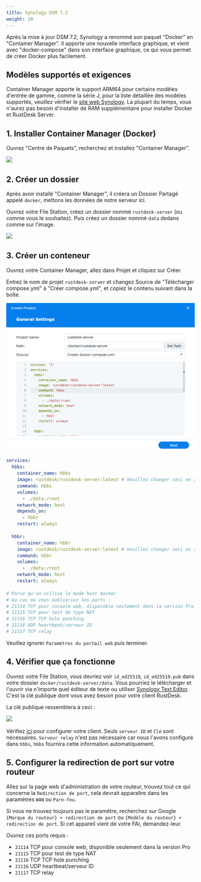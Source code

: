 ```yaml
---
title: Synology DSM 7.2
weight: 20
---
```

<!-- For translators: When translating elements like "buttons", don't just translate, please refer actual naming in their interface. -->
Après la mise à jour DSM 7.2, Synology a renommé son paquet "Docker" en "Container Manager". Il apporte une nouvelle interface graphique, et vient avec "docker-compose" dans son interface graphique, ce qui vous permet de créer Docker plus facilement.

## Modèles supportés et exigences

Container Manager apporte le support ARM64 pour certains modèles d'entrée de gamme, comme la série J, pour la liste détaillée des modèles supportés, veuillez vérifier le [site web Synology](https://www.synology.com/en-us/dsm/packages/ContainerManager).
La plupart du temps, vous n'aurez pas besoin d'installer de RAM supplémentaire pour installer Docker et RustDesk Server.

## 1. Installer Container Manager (Docker)

Ouvrez "Centre de Paquets", recherchez et installez "Container Manager".

![](images/dsm7_install_container_manager_though_package_center.png)

## 2. Créer un dossier

Après avoir installé "Container Manager", il créera un Dossier Partagé appelé `docker`, mettons les données de notre serveur ici.

Ouvrez votre File Station, créez un dossier nommé `rustdesk-server` (ou comme vous le souhaitez). Puis créez un dossier nommé `data` dedans comme sur l'image.

![](images/dsm7_create_required_folders.png)

## 3. Créer un conteneur

Ouvrez votre Container Manager, allez dans Projet et cliquez sur Créer.

Entrez le nom de projet `rustdesk-server` et changez Source de "Télécharger compose.yml" à "Créer compose.yml", et copiez le contenu suivant dans la boîte.

![](images/dsm7_creating_project_init.png?v2)

```yaml
services:
  hbbs:
    container_name: hbbs
    image: rustdesk/rustdesk-server:latest # Veuillez changer ceci en rustdesk/rustdesk-server-pro:latest si vous voulez installer Pro.
    command: hbbs
    volumes:
      - ./data:/root
    network_mode: host
    depends_on:
      - hbbr
    restart: always

  hbbr:
    container_name: hbbr
    image: rustdesk/rustdesk-server:latest # Veuillez changer ceci en rustdesk/rustdesk-server-pro:latest si vous voulez installer Pro.
    command: hbbr
    volumes:
      - ./data:/root
    network_mode: host
    restart: always

# Parce qu'on utilise le mode host docker
# Au cas où vous oublieriez les ports :
# 21114 TCP pour console web, disponible seulement dans la version Pro
# 21115 TCP pour test de type NAT
# 21116 TCP TCP hole punching
# 21116 UDP heartbeat/serveur ID
# 21117 TCP relay
```

Veuillez ignorer `Paramètres du portail web` puis terminer.

## 4. Vérifier que ça fonctionne

Ouvrez votre File Station, vous devriez voir `id_ed25519`, `id_ed25519.pub` dans votre dossier `docker/rustdesk-server/data`. Vous pourriez le télécharger et l'ouvrir via n'importe quel éditeur de texte ou utiliser [Synology Text Editor](https://www.synology.com/en-us/dsm/packages/TextEditor). C'est la clé publique dont vous avez besoin pour votre client RustDesk.

La clé publique ressemblera à ceci :

![](images/dsm7_viewing_public_key_though_syno_text_editor.png)

Vérifiez [ici](/docs/en/client) pour configurer votre client. Seuls `serveur ID` et `Clé` sont nécessaires. `Serveur relay` n'est pas nécessaire car nous l'avons configuré dans `hbbs`, `hbbs` fournira cette information automatiquement.

## 5. Configurer la redirection de port sur votre routeur

Allez sur la page web d'administration de votre routeur, trouvez tout ce qui concerne la `Redirection de port`, cela devrait apparaître dans les paramètres `WAN` ou `Pare-feu`.

Si vous ne trouvez toujours pas le paramètre, recherchez sur Google `{Marque du routeur} + redirection de port` ou `{Modèle du routeur} + redirection de port`. Si cet appareil vient de votre FAI, demandez-leur.

Ouvrez ces ports requis :
  * `21114` TCP pour console web, disponible seulement dans la version Pro
  * `21115` TCP pour test de type NAT
  * `21116` TCP TCP hole punching
  * `21116` UDP heartbeat/serveur ID
  * `21117` TCP relay